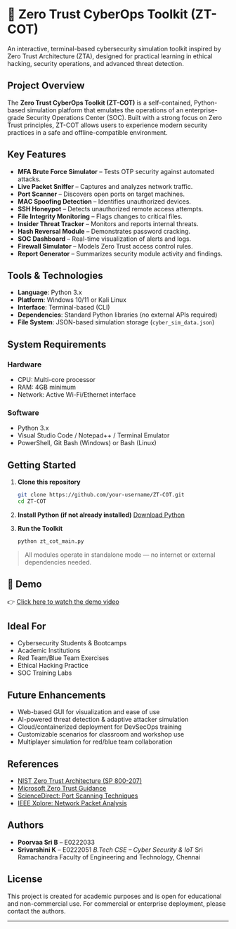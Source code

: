 # 🔐 Zero Trust CyberOps Toolkit (ZT-COT)

An interactive, terminal-based cybersecurity simulation toolkit inspired by Zero Trust Architecture (ZTA), designed for practical learning in ethical hacking, security operations, and advanced threat detection.

## Project Overview

The **Zero Trust CyberOps Toolkit (ZT-COT)** is a self-contained, Python-based simulation platform that emulates the operations of an enterprise-grade Security Operations Center (SOC). Built with a strong focus on Zero Trust principles, ZT-COT allows users to experience modern security practices in a safe and offline-compatible environment.

## Key Features

*  **MFA Brute Force Simulator** – Tests OTP security against automated attacks.
*  **Live Packet Sniffer** – Captures and analyzes network traffic.
*  **Port Scanner** – Discovers open ports on target machines.
*  **MAC Spoofing Detection** – Identifies unauthorized devices.
*  **SSH Honeypot** – Detects unauthorized remote access attempts.
*  **File Integrity Monitoring** – Flags changes to critical files.
*  **Insider Threat Tracker** – Monitors and reports internal threats.
*  **Hash Reversal Module** – Demonstrates password cracking.
*  **SOC Dashboard** – Real-time visualization of alerts and logs.
*  **Firewall Simulator** – Models Zero Trust access control rules.
*  **Report Generator** – Summarizes security module activity and findings.

## Tools & Technologies

* **Language**: Python 3.x
* **Platform**: Windows 10/11 or Kali Linux
* **Interface**: Terminal-based (CLI)
* **Dependencies**: Standard Python libraries (no external APIs required)
* **File System**: JSON-based simulation storage (`cyber_sim_data.json`)

## System Requirements

### Hardware

* CPU: Multi-core processor
* RAM: 4GB minimum
* Network: Active Wi-Fi/Ethernet interface

### Software

* Python 3.x
* Visual Studio Code / Notepad++ / Terminal Emulator
* PowerShell, Git Bash (Windows) or Bash (Linux)

## Getting Started

1. **Clone this repository**

   ```bash
   git clone https://github.com/your-username/ZT-COT.git
   cd ZT-COT
   ```

2. **Install Python (if not already installed)**
   [Download Python](https://www.python.org/downloads/)

3. **Run the Toolkit**

   ```bash
   python zt_cot_main.py
   ```

> All modules operate in standalone mode — no internet or external dependencies needed.

## 🎥 Demo

👉 [Click here to watch the demo video](https://drive.google.com/file/d/1UMzR3P_bghdbxs3kfYffMwkDDB33b8Ml/view?usp=drive_link)

## Ideal For

* Cybersecurity Students & Bootcamps
* Academic Institutions
* Red Team/Blue Team Exercises
* Ethical Hacking Practice
* SOC Training Labs

## Future Enhancements

*  Web-based GUI for visualization and ease of use
*  AI-powered threat detection & adaptive attacker simulation
*  Cloud/containerized deployment for DevSecOps training
*  Customizable scenarios for classroom and workshop use
*  Multiplayer simulation for red/blue team collaboration

## References

* [NIST Zero Trust Architecture (SP 800-207)](https://csrc.nist.gov/pubs/sp/800/207/final)
* [Microsoft Zero Trust Guidance](https://www.microsoft.com/security/blog/2020/10/13/introducing-zero-trust-guidance/)
* [ScienceDirect: Port Scanning Techniques](https://www.sciencedirect.com/science/article/pii/S2214212625000882)
* [IEEE Xplore: Network Packet Analysis](https://www.sciencedirect.com/science/article/pii/S1742287619302002)

## Authors

* **Poorvaa Sri B** – E0222033
* **Srivarshini K** – E0222051
  *B.Tech CSE – Cyber Security & IoT*
  Sri Ramachandra Faculty of Engineering and Technology, Chennai

## License

This project is created for academic purposes and is open for educational and non-commercial use. For commercial or enterprise deployment, please contact the authors.

---

